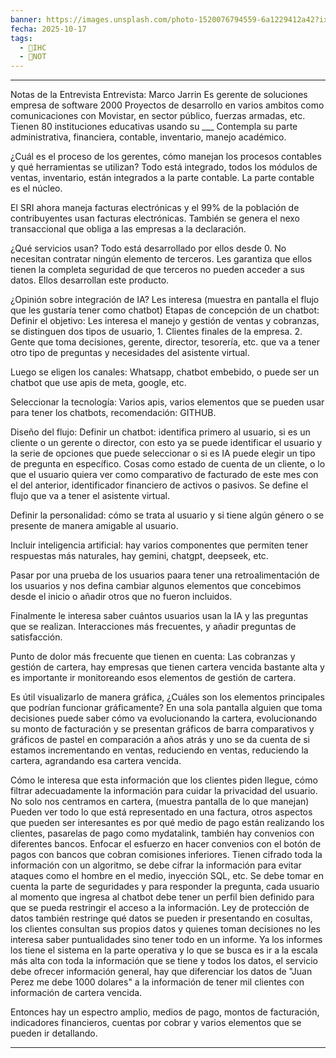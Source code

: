 ```yaml
---
banner: https://images.unsplash.com/photo-1520076794559-6a1229412a42?ixlib=rb-4.1.0&q=85&fm=jpg&crop=entropy&cs=srgb&w=4800
fecha: 2025-10-17
tags:
  - 🎨IHC
  - 📝NOT
---
```

---

Notas de la Entrevista
Entrevista: Marco Jarrin
Es gerente de soluciones
empresa de software 2000
Proyectos de desarrollo en varios ambitos como comunicaciones con Movistar, en sector público, fuerzas armadas, etc.
Tienen 80 instituciones educativas usando su ___
Contempla su parte administrativa, financiera, contable, inventario, manejo académico.

¿Cuál es el proceso de los gerentes, cómo manejan los procesos contables y qué herramientas se utilizan?
Todo está integrado, todos los módulos de ventas, inventario, están integrados a la parte contable. La parte contable es el núcleo.

El SRI ahora maneja facturas electrónicas y el 99% de la población de contribuyentes usan facturas electrónicas. También se genera el nexo transaccional que obliga a las empresas a la declaración.

¿Qué servicios usan?
Todo está desarrollado por ellos desde 0.
No necesitan contratar ningún elemento de terceros.
Les garantiza que ellos tienen la completa seguridad de que terceros no pueden acceder a sus datos.
Ellos desarrollan este producto.

¿Opinión sobre integración de IA?
Les interesa (muestra en pantalla el flujo que les gustaría tener como chatbot)
Etapas de concepción de un chatbot:
Definir el objetivo: Les interesa el manejo y gestión de ventas y cobranzas, se distinguen dos tipos de usuario, 1. Clientes finales de la empresa. 2. Gente que toma decisiones, gerente, director, tesorería, etc. que va a tener otro tipo de preguntas y necesidades del asistente virtual.

Luego se eligen los canales: Whatsapp, chatbot embebido, o puede ser un chatbot que use apis de meta, google, etc. 

Seleccionar la tecnología: Varios apis, varios elementos que se pueden usar para tener los chatbots, recomendación: GITHUB.

Diseño del flujo: Definir un chatbot: identifica primero al usuario, si es un cliente o un gerente o director, con esto ya se puede identificar el usuario y la serie de opciones que puede seleccionar o si es IA puede elegir un tipo de pregunta en específico. Cosas como estado de cuenta de un cliente, o lo que el usuario quiera ver como comparativo de facturado de este mes con el del anterior, identificador financiero de activos o pasivos.
Se define el flujo que va a tener el asistente virtual.

Definir la personalidad: cómo se trata al usuario y si tiene algún género o se presente de manera amigable al usuario.

Incluir inteligencia artificial: hay varios componentes que permiten tener respuestas más naturales, hay gemini, chatgpt, deepseek, etc.

Pasar por una prueba de los usuarios paara tener una retroalimentación de los usuarios y nos defina cambiar algunos elementos que concebimos desde el inicio o añadir otros que no fueron incluidos.

Finalmente le interesa saber cuántos usuarios usan la IA y las preguntas que se realizan. Interacciones más frecuentes, y añadir preguntas de satisfacción.

Punto de dolor más frecuente que tienen en cuenta:
Las cobranzas y gestión de cartera, hay empresas que tienen cartera vencida bastante alta y es importante ir monitoreando esos elementos de gestión de cartera.

Es útil visualizarlo de manera gráfica, ¿Cuáles son los elementos principales que podrían funcionar gráficamente?
En una sola pantalla alguien que toma decisiones puede saber cómo va evolucionando la cartera, evolucionando su monto de facturación y se presentan gráficos de barra comparativos y gráficos de pastel en comparación a años atrás y uno se da cuenta de si estamos incrementando en ventas, reduciendo en ventas, reduciendo la cartera, agrandando esa cartera vencida.

Cómo le interesa que esta información que los clientes piden llegue, cómo filtrar adecuadamente la información para cuidar la privacidad del usuario.
No solo nos centramos en cartera, (muestra pantalla de lo que manejan)
Pueden ver todo lo que está representado en una factura, otros aspectos que pueden ser interesantes es por qué medio de pago están realizando los clientes, pasarelas de pago como mydatalink, también hay convenios con diferentes bancos. Enfocar el esfuerzo en hacer convenios con el botón de pagos con bancos que cobran comisiones inferiores.
Tienen cifrado toda la información con un algoritmo, se debe cifrar la información para evitar ataques como el hombre en el medio, inyección SQL, etc. Se debe tomar en cuenta la parte de seguridades y para responder la pregunta, cada usuario al momento que ingresa al chatbot debe tener un perfil bien definido para que se pueda restringir el acceso a la información.
Ley de protección de datos también restringe qué datos se pueden ir presentando en cosultas, los clientes consultan sus propios datos y quienes toman decisiones no les interesa saber puntualidades sino tener todo en un informe. Ya los informes los tiene el sistema en la parte operativa y lo que se busca es ir a la escala más alta con toda la información que se tiene y todos los datos, el servicio debe ofrecer información general, hay que diferenciar los datos de "Juan Perez me debe 1000 dolares" a la información de tener mil clientes con información de cartera vencida.

Entonces hay un espectro amplio, medios de pago, montos de facturación, indicadores financieros, cuentas por cobrar y varios elementos que se pueden ir detallando.

---

